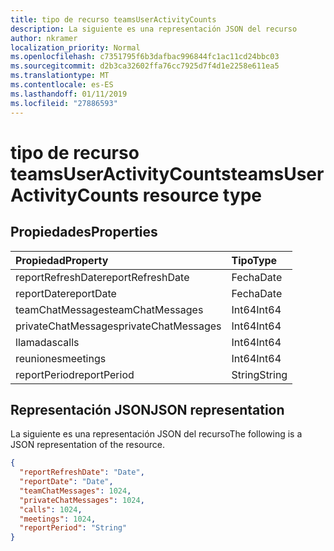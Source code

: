 ```yaml
---
title: tipo de recurso teamsUserActivityCounts
description: La siguiente es una representación JSON del recurso
author: nkramer
localization_priority: Normal
ms.openlocfilehash: c7351795f6b3dafbac996844fc1ac11cd24bbc03
ms.sourcegitcommit: d2b3ca32602ffa76cc7925d7f4d1e2258e611ea5
ms.translationtype: MT
ms.contentlocale: es-ES
ms.lasthandoff: 01/11/2019
ms.locfileid: "27886593"
---
```

# <a name="teamsuseractivitycounts-resource-type"></a><span data-ttu-id="19f66-103">tipo de recurso teamsUserActivityCounts</span><span class="sxs-lookup"><span data-stu-id="19f66-103">teamsUserActivityCounts resource type</span></span>

## <a name="properties"></a><span data-ttu-id="19f66-104">Propiedades</span><span class="sxs-lookup"><span data-stu-id="19f66-104">Properties</span></span>

| <span data-ttu-id="19f66-105">Propiedad</span><span class="sxs-lookup"><span data-stu-id="19f66-105">Property</span></span>            | <span data-ttu-id="19f66-106">Tipo</span><span class="sxs-lookup"><span data-stu-id="19f66-106">Type</span></span>   |
| :------------------ | :----- |
| <span data-ttu-id="19f66-107">reportRefreshDate</span><span class="sxs-lookup"><span data-stu-id="19f66-107">reportRefreshDate</span></span>   | <span data-ttu-id="19f66-108">Fecha</span><span class="sxs-lookup"><span data-stu-id="19f66-108">Date</span></span>   |
| <span data-ttu-id="19f66-109">reportDate</span><span class="sxs-lookup"><span data-stu-id="19f66-109">reportDate</span></span>          | <span data-ttu-id="19f66-110">Fecha</span><span class="sxs-lookup"><span data-stu-id="19f66-110">Date</span></span>   |
| <span data-ttu-id="19f66-111">teamChatMessages</span><span class="sxs-lookup"><span data-stu-id="19f66-111">teamChatMessages</span></span>    | <span data-ttu-id="19f66-112">Int64</span><span class="sxs-lookup"><span data-stu-id="19f66-112">Int64</span></span>  |
| <span data-ttu-id="19f66-113">privateChatMessages</span><span class="sxs-lookup"><span data-stu-id="19f66-113">privateChatMessages</span></span> | <span data-ttu-id="19f66-114">Int64</span><span class="sxs-lookup"><span data-stu-id="19f66-114">Int64</span></span>  |
| <span data-ttu-id="19f66-115">llamadas</span><span class="sxs-lookup"><span data-stu-id="19f66-115">calls</span></span>               | <span data-ttu-id="19f66-116">Int64</span><span class="sxs-lookup"><span data-stu-id="19f66-116">Int64</span></span>  |
| <span data-ttu-id="19f66-117">reuniones</span><span class="sxs-lookup"><span data-stu-id="19f66-117">meetings</span></span>            | <span data-ttu-id="19f66-118">Int64</span><span class="sxs-lookup"><span data-stu-id="19f66-118">Int64</span></span>  |
| <span data-ttu-id="19f66-119">reportPeriod</span><span class="sxs-lookup"><span data-stu-id="19f66-119">reportPeriod</span></span>        | <span data-ttu-id="19f66-120">String</span><span class="sxs-lookup"><span data-stu-id="19f66-120">String</span></span> |


## <a name="json-representation"></a><span data-ttu-id="19f66-121">Representación JSON</span><span class="sxs-lookup"><span data-stu-id="19f66-121">JSON representation</span></span>

<span data-ttu-id="19f66-122">La siguiente es una representación JSON del recurso</span><span class="sxs-lookup"><span data-stu-id="19f66-122">The following is a JSON representation of the resource.</span></span>

<!-- {
  "blockType": "resource",
  "@odata.type": "microsoft.graph.teamsUserActivityCounts"
} -->

```json
{
  "reportRefreshDate": "Date", 
  "reportDate": "Date", 
  "teamChatMessages": 1024, 
  "privateChatMessages": 1024, 
  "calls": 1024, 
  "meetings": 1024, 
  "reportPeriod": "String"
}
```

